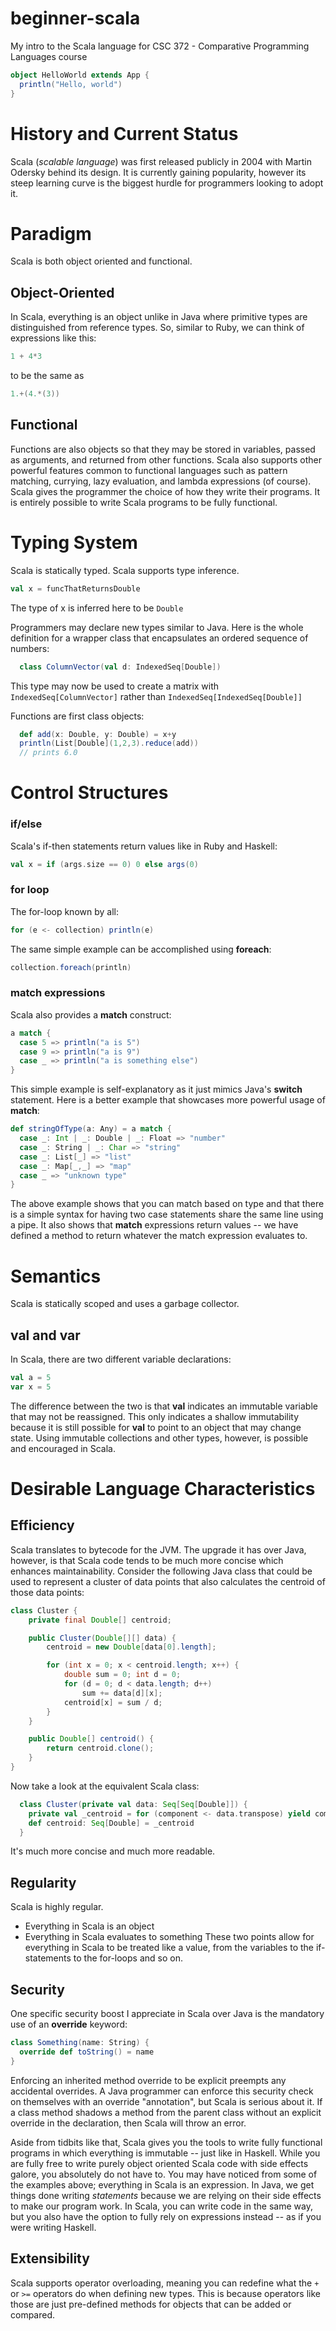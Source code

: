 # beginner-scala
My intro to the Scala language for CSC 372 - Comparative Programming Languages course
```scala
object HelloWorld extends App {
  println("Hello, world")
}
```

# History and Current Status
Scala (_scalable language_) was first released publicly in 2004 with Martin Odersky behind its design. It is currently gaining popularity, however its steep learning curve is the biggest hurdle for programmers looking to adopt it.

# Paradigm
Scala is both object oriented and functional.
## Object-Oriented
In Scala, everything is an object unlike in Java where primitive types are distinguished from reference types.  So, similar to Ruby, we can think of expressions like this:
```scala
1 + 4*3
```
to be the same as
```scala
1.+(4.*(3))
```
## Functional
Functions are also objects so that they may be stored in variables, passed as arguments, and returned from other functions.  Scala also supports other powerful features common to functional languages such as pattern matching, currying, lazy evaluation, and lambda expressions (of course).  Scala gives the programmer the choice of how they write their programs.  It is entirely possible to write Scala programs to be fully functional.

# Typing System
Scala is statically typed. 
Scala supports type inference. 
```scala
val x = funcThatReturnsDouble
```
The type of x is inferred here to be `Double`

Programmers may declare new types similar to Java. Here is the whole definition for a wrapper class that encapsulates an ordered sequence of numbers:
```scala
  class ColumnVector(val d: IndexedSeq[Double])
```
This type may now be used to create a matrix with `IndexedSeq[ColumnVector]` rather than `IndexedSeq[IndexedSeq[Double]]`

Functions are first class objects:
```scala
  def add(x: Double, y: Double) = x+y
  println(List[Double](1,2,3).reduce(add))
  // prints 6.0
```

# Control Structures
### if/else
Scala's if-then statements return values like in Ruby and Haskell:
```scala
val x = if (args.size == 0) 0 else args(0) 
```
### for loop
The for-loop known by all:
```scala
for (e <- collection) println(e)
```
The same simple example can be accomplished using __foreach__:
```scala
collection.foreach(println)
```

### match expressions
Scala also provides a __match__ construct:
```scala
a match {
  case 5 => println("a is 5")
  case 9 => println("a is 9")
  case _ => println("a is something else")
}
```
This simple example is self-explanatory as it just mimics Java's __switch__ statement.  Here is a better example that showcases more powerful usage of __match__:
```scala
def stringOfType(a: Any) = a match {
  case _: Int | _: Double | _: Float => "number"
  case _: String | _: Char => "string"
  case _: List[_] => "list"
  case _: Map[_,_] => "map"
  case _ => "unknown type"
}
```
The above example shows that you can match based on type and that there is a simple syntax for having two case statements share the same line using a pipe. It also shows that __match__ expressions return values -- we have defined a method to return whatever the match expression evaluates to.


# Semantics
Scala is statically scoped and uses a garbage collector.
## val and var
In Scala, there are two different variable declarations:
```scala
val a = 5
var x = 5
```
The difference between the two is that __val__ indicates an immutable variable that may not be reassigned. This only indicates a shallow immutability because it is still possible for __val__ to point to an object that may change state.  Using immutable collections and other types, however, is possible and encouraged in Scala.

# Desirable Language Characteristics

## Efficiency
Scala translates to bytecode for the JVM.  The upgrade it has over Java, however, is that Scala code tends to be much more concise which enhances maintainability.
Consider the following Java class that could be used to represent a cluster of data points that also calculates the centroid of those data points:
```java
class Cluster {
	private final Double[] centroid;

	public Cluster(Double[][] data) {
		centroid = new Double[data[0].length];

		for (int x = 0; x < centroid.length; x++) {
			double sum = 0; int d = 0;
			for (d = 0; d < data.length; d++)
				sum += data[d][x];
			centroid[x] = sum / d;
		}
	}

	public Double[] centroid() {
		return centroid.clone();
	}
}
```
Now take a look at the equivalent Scala class:
```scala
  class Cluster(private val data: Seq[Seq[Double]]) {
    private val _centroid = for (component <- data.transpose) yield component.sum/component.size
    def centroid: Seq[Double] = _centroid
  }
```
It's much more concise and much more readable.
## Regularity
Scala is highly regular.
- Everything in Scala is an object
- Everything in Scala evaluates to something
These two points allow for everything in Scala to be treated like a value, from the variables to the if-statements to the for-loops and so on.

## Security
One specific security boost I appreciate in Scala over Java is the mandatory use of an **override** keyword:
```scala
class Something(name: String) {
  override def toString() = name
}
```
Enforcing an inherited method override to be explicit preempts any accidental overrides.  A Java programmer can enforce this security check on themselves with an override "annotation", but Scala is serious about it.  If a class method shadows a method from the parent class without an explicit override in the declaration, then Scala will throw an error.

Aside from tidbits like that, Scala gives you the tools to write fully functional programs in which everything is immutable -- just like in Haskell.  While you are fully free to write purely object oriented Scala code with side effects galore, you absolutely do not have to.  You may have noticed from some of the examples above; everything in Scala is an expression.  In Java, we get things done writing _statements_ because we are relying on their side effects to make our program work.  In Scala, you can write code in the same way, but you also have the option to fully rely on expressions instead -- as if you were writing Haskell.
## Extensibility
Scala supports operator overloading, meaning you can redefine what the `+` or `>=` operators do when defining new types.  This is because operators like those are just pre-defined methods for objects that can be added or compared.


